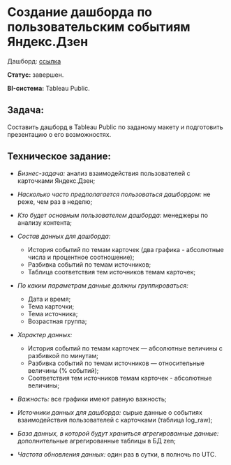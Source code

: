 # Создание дашборда по пользовательским событиям Яндекс.Дзен

Дашборд: [ссылка](https://public.tableau.com/app/profile/artem.lamzin/viz/ZenDashboard_16865879195840/ZenDashboard)

**Статус:** завершен. 

**BI-система:** Tableau Public.

## Задача:
Составить дашборд в Tableau Public по заданому макету и подготовить презентацию о его возможностях.

## Техническое задание:

- *Бизнес-задача:* анализ взаимодействия пользователей с карточками Яндекс.Дзен;

- *Насколько часто предполагается пользоваться дашбордом:* не реже, чем раз в неделю;

- *Кто будет основным пользователем дашборда:* менеджеры по анализу контента;

- *Состав данных для дашборда:*
  - История событий по темам карточек (два графика - абсолютные числа и процентное соотношение);
  - Разбивка событий по темам источников;
  - Таблица соответствия тем источников темам карточек;

- *По каким параметрам данные должны группироваться:*
  - Дата и время;
  - Тема карточки;
  - Тема источника;
  - Возрастная группа;

- *Характер данных:*
  - История событий по темам карточек — абсолютные величины с разбивкой по минутам;
  - Разбивка событий по темам источников — относительные величины (% событий);
  - Соответствия тем источников темам карточек - абсолютные величины;

- *Важность:* все графики имеют равную важность;

- *Источники данных для дашборда:* cырые данные о событиях взаимодействия пользователей с карточками (таблица log_raw);

- *База данных, в которой будут храниться агрегированные данные:* дополнительные агрегированные таблицы в БД zen;

- *Частота обновления данных:* один раз в сутки, в полночь по UTC.
